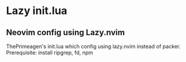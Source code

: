 # Lazy init.lua
## Neovim config using Lazy.nvim


ThePrimeagen's init.lua which config using lazy.nvim instead of packer.
Prerequisite: install ripgrep, fd, npm
